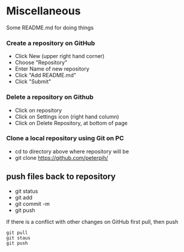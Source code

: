 # Miscellaneous
Some README.md for doing things

### Create a repository on GitHub
- Click New (upper right hand corner)
- Choose "Repository"
- Enter Name of new repository
- Click "Add README.md"
- Click "Submit"

### Delete a repository on Github
- Click on repository
- Click on Settings icon (right hand column)
- Click on Delete Repository, at bottom of page

### Clone a local repository using Git on PC
- cd to directory above where repository will be
- git clone https://github.com/peterpih/<repository name>

## push files back to repository
- git status
- git add <file name>
- git commit -m <messgae for commiting>
- git push

If there is a conflict with other changes on GitHub first pull, then push
```{R}
git pull
git staus
git push
``` 
